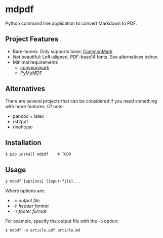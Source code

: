 # mdpdf

Python command line application to convert Markdown to PDF.

## Project Features

* Bare-bones: Only supports basic [CommonMark](https://commonmark.org/)
* *Not* beautiful: Left-aligned, PDF-base14 fonts. See alternatives below.
* Minimal requirements
    - [commonmark](https://pypi.org/project/commonmark/)
    - [PyMuMDF](https://pypi.org/project/PyMuPDF/)

## Alternatives
There are several projects that can be considered if you need something with more features.  Of note: 
* pandoc + latex
* rst2pdf
* rinohtype

## Installation

    $ pip install mdpdf    # TODO 

## Usage
    $ mdpdf [options] [input-file]...

Where options are:
- `-o` *output file*
- `-h` *header format*
- `-f` *footer format*

For example, specify the output file with the `-o` option:

    $ mdpdf -o article.pdf article.md

